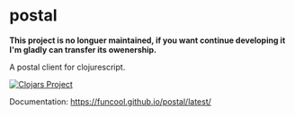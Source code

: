 # postal #

**This project is no longuer maintained, if you want continue developing it I'm gladly can transfer its owenership.**

A postal client for clojurescript.

[![Clojars Project](http://clojars.org/funcool/postal/latest-version.svg)](http://clojars.org/funcool/postal)

Documentation: https://funcool.github.io/postal/latest/
